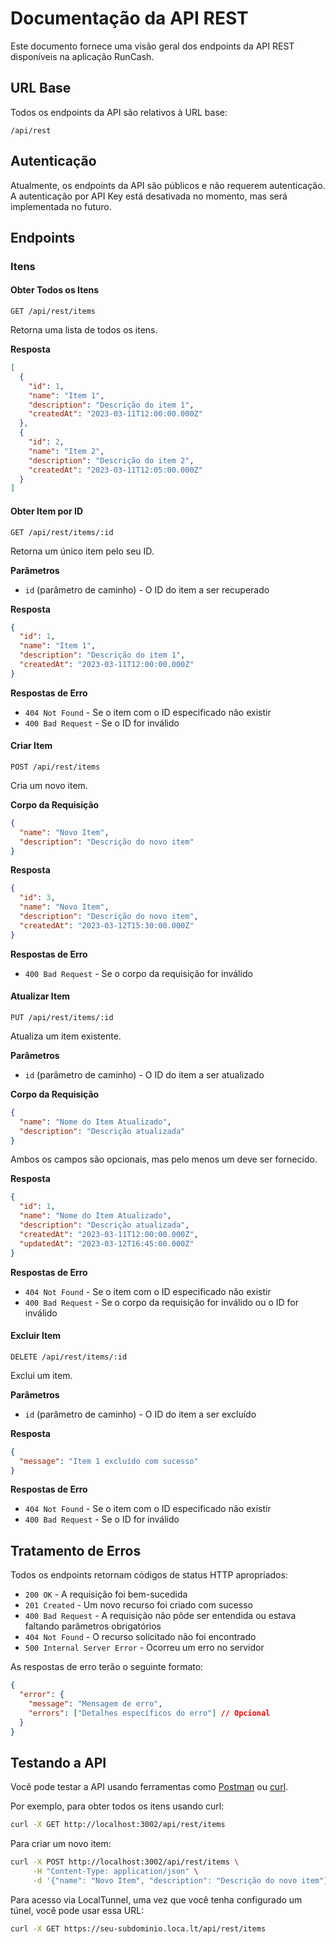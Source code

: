 # Documentação da API REST

Este documento fornece uma visão geral dos endpoints da API REST disponíveis na aplicação RunCash.

## URL Base

Todos os endpoints da API são relativos à URL base:

```
/api/rest
```

## Autenticação

Atualmente, os endpoints da API são públicos e não requerem autenticação. A autenticação por API Key está desativada no momento, mas será implementada no futuro.

## Endpoints

### Itens

#### Obter Todos os Itens

```
GET /api/rest/items
```

Retorna uma lista de todos os itens.

**Resposta**

```json
[
  {
    "id": 1,
    "name": "Item 1",
    "description": "Descrição do item 1",
    "createdAt": "2023-03-11T12:00:00.000Z"
  },
  {
    "id": 2,
    "name": "Item 2",
    "description": "Descrição do item 2",
    "createdAt": "2023-03-11T12:05:00.000Z"
  }
]
```

#### Obter Item por ID

```
GET /api/rest/items/:id
```

Retorna um único item pelo seu ID.

**Parâmetros**

- `id` (parâmetro de caminho) - O ID do item a ser recuperado

**Resposta**

```json
{
  "id": 1,
  "name": "Item 1",
  "description": "Descrição do item 1",
  "createdAt": "2023-03-11T12:00:00.000Z"
}
```

**Respostas de Erro**

- `404 Not Found` - Se o item com o ID especificado não existir
- `400 Bad Request` - Se o ID for inválido

#### Criar Item

```
POST /api/rest/items
```

Cria um novo item.

**Corpo da Requisição**

```json
{
  "name": "Novo Item",
  "description": "Descrição do novo item"
}
```

**Resposta**

```json
{
  "id": 3,
  "name": "Novo Item",
  "description": "Descrição do novo item",
  "createdAt": "2023-03-12T15:30:00.000Z"
}
```

**Respostas de Erro**

- `400 Bad Request` - Se o corpo da requisição for inválido

#### Atualizar Item

```
PUT /api/rest/items/:id
```

Atualiza um item existente.

**Parâmetros**

- `id` (parâmetro de caminho) - O ID do item a ser atualizado

**Corpo da Requisição**

```json
{
  "name": "Nome do Item Atualizado",
  "description": "Descrição atualizada"
}
```

Ambos os campos são opcionais, mas pelo menos um deve ser fornecido.

**Resposta**

```json
{
  "id": 1,
  "name": "Nome do Item Atualizado",
  "description": "Descrição atualizada",
  "createdAt": "2023-03-11T12:00:00.000Z",
  "updatedAt": "2023-03-12T16:45:00.000Z"
}
```

**Respostas de Erro**

- `404 Not Found` - Se o item com o ID especificado não existir
- `400 Bad Request` - Se o corpo da requisição for inválido ou o ID for inválido

#### Excluir Item

```
DELETE /api/rest/items/:id
```

Exclui um item.

**Parâmetros**

- `id` (parâmetro de caminho) - O ID do item a ser excluído

**Resposta**

```json
{
  "message": "Item 1 excluído com sucesso"
}
```

**Respostas de Erro**

- `404 Not Found` - Se o item com o ID especificado não existir
- `400 Bad Request` - Se o ID for inválido

## Tratamento de Erros

Todos os endpoints retornam códigos de status HTTP apropriados:

- `200 OK` - A requisição foi bem-sucedida
- `201 Created` - Um novo recurso foi criado com sucesso
- `400 Bad Request` - A requisição não pôde ser entendida ou estava faltando parâmetros obrigatórios
- `404 Not Found` - O recurso solicitado não foi encontrado
- `500 Internal Server Error` - Ocorreu um erro no servidor

As respostas de erro terão o seguinte formato:

```json
{
  "error": {
    "message": "Mensagem de erro",
    "errors": ["Detalhes específicos do erro"] // Opcional
  }
}
```

## Testando a API

Você pode testar a API usando ferramentas como [Postman](https://www.postman.com/) ou [curl](https://curl.se/).

Por exemplo, para obter todos os itens usando curl:

```bash
curl -X GET http://localhost:3002/api/rest/items
```

Para criar um novo item:

```bash
curl -X POST http://localhost:3002/api/rest/items \
     -H "Content-Type: application/json" \
     -d '{"name": "Novo Item", "description": "Descrição do novo item"}'
```

Para acesso via LocalTunnel, uma vez que você tenha configurado um túnel, você pode usar essa URL:

```bash
curl -X GET https://seu-subdominio.loca.lt/api/rest/items
``` 